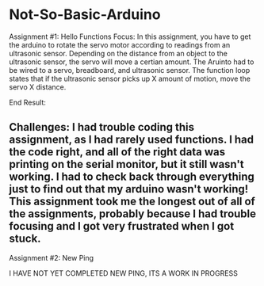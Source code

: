 # Not-So-Basic-Arduino

Assignment #1: Hello Functions
Focus: In this assignment, you have to get the arduino to rotate the servo motor according to readings from an ultrasonic sensor. Depending
on the distance from an object to the ultrasonic sensor, the servo will move a certian amount. The Aruinto had to be wired to a servo,
breadboard, and ultrasonic sensor. The function loop states that if the ultrasonic sensor picks up X amount of motion, move the servo X 
distance.

End Result:

Challenges: I had trouble coding this assignment, as I had rarely used functions. I had the code right, and all of the right data was
printing on the serial monitor, but it still wasn't working. I had to check back through everything just to find out that my arduino wasn't
working! This assignment took me the longest out of all of the assignments, probably because I had trouble focusing and I got very 
frustrated when I got stuck.
-------------------------------------------------------------------------------------------------------------------------------------------
Assignment #2: New Ping

I HAVE NOT YET COMPLETED NEW PING, ITS A WORK IN PROGRESS
